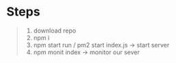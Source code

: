 # Steps 
>1.  download repo
>2.  npm i
>3.  npm start run / pm2 start index.js -> start server 
>4.  npm monit index -> monitor our sever